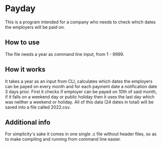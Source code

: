 # Payday
This is a program intended for a company who needs to check which dates the employers will be paid on.
## How to use
The file needs a year as command line input, from 1 - 9999. 
## How it works
It takes a year as an input from CLI, calculates which dates the employers can be payed on every month and for 
each payment date a notification date 3 days prior. First it checks if employer can be payed on 10th of said month, 
if it falls on a weekend day or public holiday then it uses the last day which was neither a weekend or holiday. All of this data
(24 dates in total) will be saved into a file called 2022.csv. 
## Additional info
For simplicity's sake it comes in one single .c file without header files, so as to make compiling and running from command line easier. 

